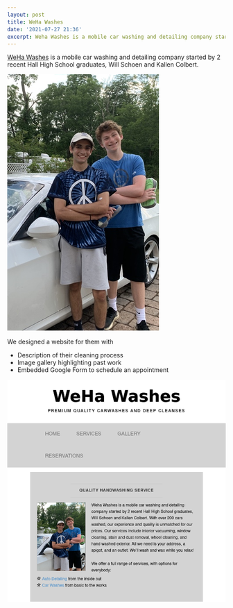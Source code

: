 ```yaml
---
layout: post
title: WeHa Washes
date: '2021-07-27 21:36'
excerpt: Weha Washes is a mobile car washing and detailing company started by 2 recent Hall High School graduates in West Hartford, CT.
---
```


[WeHa Washes](https://wehawashes.com/) is a mobile car washing and detailing company started by 2 recent Hall High School graduates, Will Schoen and Kallen Colbert.

![Will and Kallen](../../../images/weha_washes/will_kallen.jpeg)

We designed a website for them with
- Description of their cleaning process
- Image gallery highlighting past work
- Embedded Google Form to schedule an appointment

![Homepage Screenshot](../../../images/weha_washes/homepage.png)
